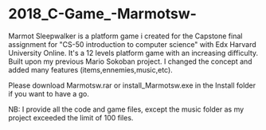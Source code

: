 # 2018_C-Game_-Marmotsw-

Marmot Sleepwalker is a platform game i created for the Capstone final assignment for "CS-50 introduction to computer science" with Edx Harvard University Online. 
It's a 12 levels platform game with an increasing difficulty. 
Built upon my previous Mario Sokoban project. I changed the concept and added many features (items,ennemies,music,etc).

Please download Marmotsw.rar or install_Marmotsw.exe in the Install folder if you want to have a go.

NB: I provide all the code and game files, except the music folder as my project exceeded the limit of 100 files.

